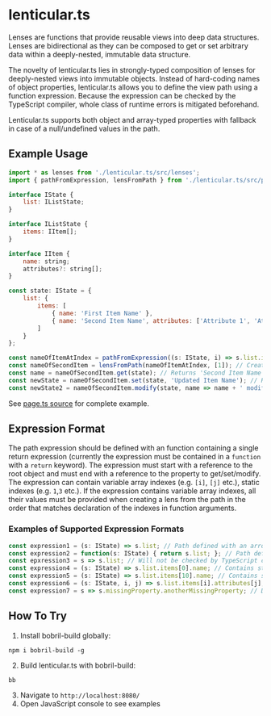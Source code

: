 # lenticular.ts
Lenses are functions that provide reusable views into deep data structures. Lenses are bidirectional as they can be composed to get or set arbitrary data within a deeply-nested, immutable data structure.

The novelty of lenticular.ts lies in strongly-typed composition of lenses for deeply-nested views into immutable objects. Instead of hard-coding names of object properties, lenticular.ts allows you to define the view path using a function expression. Because the expression can be checked by the TypeScript compiler, whole class of runtime errors is mitigated beforehand.

Lenticular.ts supports both object and array-typed properties with fallback in case of a null/undefined values in the path.

## Example Usage
```javascript
import * as lenses from './lenticular.ts/src/lenses';
import { pathFromExpression, lensFromPath } from './lenticular.ts/src/pathLens';

interface IState {
    list: IListState;
}

interface IListState {
    items: IItem[];
}

interface IItem {
    name: string;
    attributes?: string[];
}

const state: IState = {
    list: {
        items: [
            { name: 'First Item Name' },
            { name: 'Second Item Name', attributes: ['Attribute 1', 'Attribute 2'] }
        ]
    }
};

const nameOfItemAtIndex = pathFromExpression((s: IState, i) => s.list.items[i].name); // Creates a path for lens from passed expression
const nameOfSecondItem = lensFromPath(nameOfItemAtIndex, [1]); // Creates a lens from the path with variable array indexes being replaced with values from the passed array
const name = nameOfSecondItem.get(state); // Returns 'Second Item Name'
const newState = nameOfSecondItem.set(state, 'Updated Item Name'); // Returns a shallow copy of state with second item having updated name
const newState2 = nameOfSecondItem.modify(state, name => name + ' modified'); // Invokes a callback by passing it the current value of the expression and using its return value for a set() call
```

See [page.ts source](src/page.ts) for complete example.

## Expression Format
The path expression should be defined with an function containing a single return expression (currently the expression must be contained in a `function` with a `return` keyword). The expression must start with a reference to the root object and must end with a reference to the property to get/set/modify. The expression can contain variable array indexes (e.g. `[i]`, `[j]` etc.), static indexes (e.g. `1`,`3` etc.). If the expression contains variable array indexes, all their values must be provided when creating a lens from the path in the order that matches declaration of the indexes in function arguments.

### Examples of Supported Expression Formats
```javascript
const expression1 = (s: IState) => s.list; // Path defined with an arrow function (that must be currently transpiled by TSC to an ordinary function)
const expression2 = function(s: IState) { return s.list; }; // Path defined with an ordinary function
const epxression3 = s => s.list; // Will not be checked by TypeScript compiler as there are no type information available
const expression4 = (s: IState) => s.list.items[0].name; // Contains static array index pointing to the first item
const expression5 = (s: IState) => s.list.items[10].name; // Contains static array index pointing to a non-existent item in the array - the item will be created during lens.set() invocation
const expression6 = (s: IState, i, j) => s.list.items[i].attributes[j]; // Contains two variable array indexes
const expression7 = s => s.missingProperty.anotherMissingProperty; // Defines path to non-existent properties that will be initialized during lens.set() invocation
```

## How To Try 
1. Install bobril-build globally:
  ```
  npm i bobril-build -g
  ``` 
2. Build lenticular.ts with bobril-build:
  ```
  bb
  ```
3. Navigate to `http://localhost:8080/`
4. Open JavaScript console to see examples 
